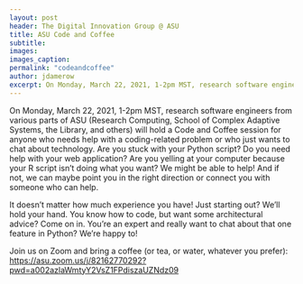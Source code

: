 ```yaml
---
layout: post
header: The Digital Innovation Group @ ASU
title: ASU Code and Coffee
subtitle:
images: 
images_caption: 
permalink: "codeandcoffee"
author: jdamerow
excerpt: On Monday, March 22, 2021, 1-2pm MST, research software engineers from various parts of ASU (Research Computing, School of Complex Adaptive Systems, the Library, and others) will hold a Code and Coffee session for anyone who needs help with a coding-related problem or who just wants to chat about technology.
---
```


On Monday, March 22, 2021, 1-2pm MST, research software engineers from various parts of ASU (Research Computing, School of Complex Adaptive Systems, the Library, and others) will hold a Code and Coffee session for anyone who needs help with a coding-related problem or who just wants to chat about technology.
Are you stuck with your Python script?
Do you need help with your web application? 
Are you yelling at your computer because your R script isn’t doing what you want? 
We might be able to help! And if not, we can maybe point you in the right direction or  connect you with someone who can help.

It doesn’t matter how much experience you have! Just starting out? 
We’ll hold your hand. You know how to code, but want some architectural advice? 
Come on in. You’re an expert and really want to chat about that one feature in Python? We’re happy to!

Join us on Zoom and bring a coffee (or tea, or water, whatever you prefer): https://asu.zoom.us/j/82162770292?pwd=a002azlaWmtyY2VsZ1FPdiszaUZNdz09



